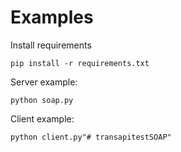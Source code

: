 <h1>Examples</h1>

Install requirements

	pip install -r requirements.txt

Server example:

	python soap.py


Client example:

	python client.py"# transapitestSOAP" 
